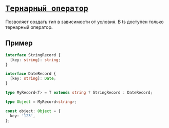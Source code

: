 # [`Тернарный оператор`](../index.md)

Позволяет создать тип в зависимости от условия. В ts доступен только тернарный оператор.

## Пример

```ts
interface StringRecord {
  [key: string]: string;
}

interface DateRecord {
  [key: string]: Date;
}

type MyRecord<T> = T extends string ? StringRecord : DateRecord;

type Object = MyRecord<string>;

const object: Object = {
  key: '123',
};
```
